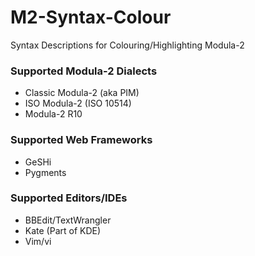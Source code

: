# M2-Syntax-Colour
Syntax Descriptions for Colouring/Highlighting Modula-2

### Supported Modula-2 Dialects
* Classic Modula-2 (aka PIM)
* ISO Modula-2 (ISO 10514)
* Modula-2 R10

### Supported Web Frameworks
* GeSHi
* Pygments

### Supported Editors/IDEs
* BBEdit/TextWrangler
* Kate (Part of KDE)
* Vim/vi

